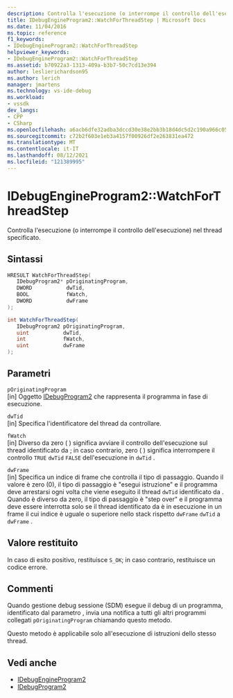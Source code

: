 ```yaml
---
description: Controlla l'esecuzione (o interrompe il controllo dell'esecuzione) nel thread specificato.
title: IDebugEngineProgram2::WatchForThreadStep | Microsoft Docs
ms.date: 11/04/2016
ms.topic: reference
f1_keywords:
- IDebugEngineProgram2::WatchForThreadStep
helpviewer_keywords:
- IDebugEngineProgram2::WatchForThreadStep
ms.assetid: b70922a3-1313-409a-b3b7-50c7cd13e394
author: leslierichardson95
ms.author: lerich
manager: jmartens
ms.technology: vs-ide-debug
ms.workload:
- vssdk
dev_langs:
- CPP
- CSharp
ms.openlocfilehash: a6acb6dfe32adba3dccd30e38e2bb3b18d4dc5d2c190a966c05beb34df7395a3
ms.sourcegitcommit: c72b2f603e1eb3a4157f00926df2e263831ea472
ms.translationtype: MT
ms.contentlocale: it-IT
ms.lasthandoff: 08/12/2021
ms.locfileid: "121389995"
---
```

# <a name="idebugengineprogram2watchforthreadstep"></a>IDebugEngineProgram2::WatchForThreadStep
Controlla l'esecuzione (o interrompe il controllo dell'esecuzione) nel thread specificato.

## <a name="syntax"></a>Sintassi

```cpp
HRESULT WatchForThreadStep( 
   IDebugProgram2* pOriginatingProgram,
   DWORD           dwTid,
   BOOL            fWatch,
   DWORD           dwFrame
);
```

```csharp
int WatchForThreadStep( 
   IDebugProgram2 pOriginatingProgram,
   uint           dwTid,
   int            fWatch,
   uint           dwFrame
);
```

## <a name="parameters"></a>Parametri
`pOriginatingProgram`\
[in] Oggetto [IDebugProgram2](../../../extensibility/debugger/reference/idebugprogram2.md) che rappresenta il programma in fase di esecuzione.

`dwTid`\
[in] Specifica l'identificatore del thread da controllare.

`fWatch`\
[in] Diverso da zero ( ) significa avviare il controllo dell'esecuzione sul thread identificato da ; in caso contrario, zero ( ) significa interrompere il controllo `TRUE` `dwTid` `FALSE` dell'esecuzione in `dwTid` .

`dwFrame`\
[in] Specifica un indice di frame che controlla il tipo di passaggio. Quando il valore è zero (0), il tipo di passaggio è "esegui istruzione" e il programma deve arrestarsi ogni volta che viene eseguito il thread `dwTid` identificato da . Quando è diverso da zero, il tipo di passaggio è "step over" e il programma deve essere interrotta solo se il thread identificato da è in esecuzione in un frame il cui indice è uguale o superiore nello stack rispetto `dwFrame` `dwTid` a `dwFrame` .

## <a name="return-value"></a>Valore restituito
 In caso di esito positivo, restituisce `S_OK`; in caso contrario, restituisce un codice errore.

## <a name="remarks"></a>Commenti
 Quando gestione debug sessione (SDM) esegue il debug di un programma, identificato dal parametro , invia una notifica a tutti gli altri programmi collegati `pOriginatingProgram` chiamando questo metodo.

 Questo metodo è applicabile solo all'esecuzione di istruzioni dello stesso thread.

## <a name="see-also"></a>Vedi anche
- [IDebugEngineProgram2](../../../extensibility/debugger/reference/idebugengineprogram2.md)
- [IDebugProgram2](../../../extensibility/debugger/reference/idebugprogram2.md)
